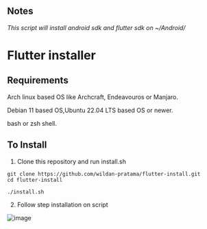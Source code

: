 ## Notes
_This script will install android sdk and flutter sdk on ~/Android/_

# Flutter installer

## Requirements
Arch linux based OS like Archcraft, Endeavouros or Manjaro.

Debian 11 based OS,Ubuntu 22.04 LTS based OS or newer.

bash or zsh shell.

## To Install

1. Clone this repository and run install.sh

```
git clone https://github.com/wildan-pratama/flutter-install.git
cd flutter-install

./install.sh
```

2. Follow step installation on script

![image](https://user-images.githubusercontent.com/84622086/233557218-89b775bf-59c6-4f1f-9006-33fe9cf6dc0c.png)

